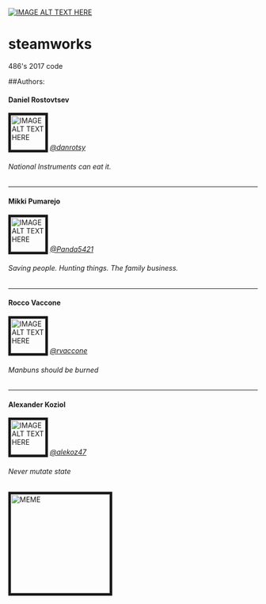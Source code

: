 [![IMAGE ALT TEXT HERE](https://i.ytimg.com/vi/EMiNmJW7enI/maxresdefault.jpg)](https://www.youtube.com/watch?v=EMiNmJW7enI)

# **steamworks**
486's 2017 code

##Authors:

#### Daniel Rostovtsev
<img src="https://avatars0.githubusercontent.com/u/5702902?v=3&s=460"
alt="IMAGE ALT TEXT HERE" width="70" height="70" border="5" /></a>
[*@danrotsy*](https://github.com/danrotsy)
###### *National Instruments can eat it.*

***

#### Mikki Pumarejo
<img src="https://avatars3.githubusercontent.com/u/25121645?v=3&s=460"
alt="IMAGE ALT TEXT HERE" width="70" height="70" border="5" /></a>
[*@Panda5421*](https://github.com/Panda5421)
###### *Saving people. Hunting things. The family business.*

***

#### Rocco Vaccone
<img src="https://avatars0.githubusercontent.com/u/25404382?v=3&s=460"
alt="IMAGE ALT TEXT HERE" width="70" height="70" border="5" /></a>
[*@rvaccone*](https://github.com/rvaccone)
###### *Manbuns should be burned*

***

#### Alexander Koziol
<img src="https://avatars3.githubusercontent.com/u/21017264?v=3&s=460"
alt="IMAGE ALT TEXT HERE" width="70" height="70" border="5" /></a>
[*@alekoz47*](https://github.com/alekoz47)
###### *Never mutate state*

<img src="https://pbs.twimg.com/media/C0Qq0rdXcAAm7Ip.jpg" alt="MEME" width="200" height="200" border="5"/>
